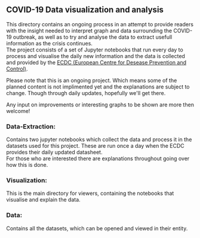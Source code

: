 COVID-19 Data visualization and analysis
---

This directory contains an ongoing process in an attempt to provide readers with the insight needed to interpret graph and data surrounding the COVID-19 outbreak, as well as to try and analyse the data to extract usefull information as the crisis continues.<br>
The project consists of a set of Jupyter notebooks that run every day to process and visualise the daily new information and the data is collected and provided by the [ECDC (European Centre for Desease Prevention and Control)](https://www.ecdc.europa.eu/en/publications-data/download-todays-data-geographic-distribution-covid-19-cases-worldwide).

Please note that this is an ongoing project. Which means some of the planned content is not implimented yet and the explanations are subject to change. Though through daily updates, hopefully we'll get there.

Any input on improvements or interesting graphs to be shown are more then welcome!

###  Data-Extraction: 

Contains two jupyter notebooks which collect the data and process it in the datasets used for this project. These are run once a day when the ECDC provides their daily updated datasheet.<br>
For those who are interested there are explanations throughout going over how this is done.

### Visualization: 

This is the main directory for viewers, containing the notebooks that visualise and explain the data.

### Data: 

Contains all the datasets, which can be opened and viewed in their entity.
